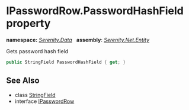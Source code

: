 # IPasswordRow.PasswordHashField property
**namespace:** *[Serenity.Data](../../README.md#serenity.data-namespace)*   **assembly**: *[Serenity.Net.Entity](../../README.md)*

Gets password hash field

```csharp
public StringField PasswordHashField { get; }
```

## See Also

* class [StringField](../StringField.md)
* interface [IPasswordRow](../IPasswordRow.md)